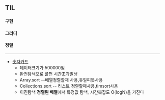 ## TIL

#### 구현
#### 그리디
#### 정렬
***
* [숫자카드](https://github.com/MingGi-Jung/Algorithm/blob/main/%EB%B0%B1%EC%A4%80/%EC%A0%95%EB%A0%AC/10815-%EC%88%AB%EC%9E%90%20%EC%B9%B4%EB%93%9C.java)
  - 데이터크기가 500000임
  - 완전탐색으로 풀면 시간초과발생
  - Array.sort --배열정렬할때 사용,듀얼피봇사용
  - Collections.sort -- 리스트 정렬할때사용,timsort사용
  - 이진탐색 **정렬된 배열**에서 특정값 탐색, 시간복잡도 O(logN)을 가진다


  
